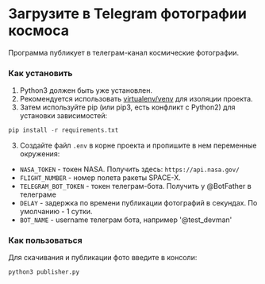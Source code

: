# Загрузите в Telegram фотографии космоса
Программа публикует в телеграм-канал космические фотографии.

### Как установить
1. Python3 должен быть уже установлен. 
2. Рекомендуется использовать [virtualenv/venv](https://docs.python.org/3/library/venv.html) для изоляции проекта.
3. Затем используйте pip (или pip3, есть конфликт с Python2) для установки зависимостей:
```python
pip install -r requirements.txt
```
3. Создайте файл ```.env``` в корне проекта и пропишите в нем переменные окружения: 
- ```NASA_TOKEN``` - токен NASA. Получить здесь: ```https://api.nasa.gov/```
- ```FLIGHT_NUMBER``` - номер полета ракеты SPACE-X.
- ```TELEGRAM_BOT_TOKEN``` - токен телеграм-бота. Получить у @BotFather в телеграме
- ```DELAY``` - задержка по времени публикации фотографий в секундах. По умолчанию - 1 сутки.
- ```BOT_NAME``` - username телеграм бота, например '@test_devman'
### Как пользоваться
Для скачивания и публикации фото введите в консоли:
```python
python3 publisher.py 
```